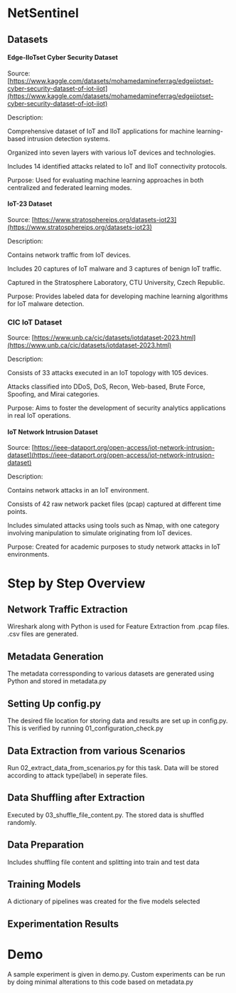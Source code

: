 # NetSentinel

## Datasets

#### Edge-IIoTset Cyber Security Dataset

Source: [https://www.kaggle.com/datasets/mohamedamineferrag/edgeiiotset-cyber-security-dataset-of-iot-iiot](https://www.kaggle.com/datasets/mohamedamineferrag/edgeiiotset-cyber-security-dataset-of-iot-iiot)

Description:

Comprehensive dataset of IoT and IIoT applications for machine learning-based intrusion detection systems.

Organized into seven layers with various IoT devices and technologies.

Includes 14 identified attacks related to IoT and IIoT connectivity protocols.

Purpose: Used for evaluating machine learning approaches in both centralized and federated learning modes.

#### IoT-23 Dataset

Source: [https://www.stratosphereips.org/datasets-iot23](https://www.stratosphereips.org/datasets-iot23)

Description:

Contains network traffic from IoT devices.

Includes 20 captures of IoT malware and 3 captures of benign IoT traffic.

Captured in the Stratosphere Laboratory, CTU University, Czech Republic.

Purpose: Provides labeled data for developing machine learning algorithms for IoT malware detection.

### CIC IoT Dataset

Source: [https://www.unb.ca/cic/datasets/iotdataset-2023.html](https://www.unb.ca/cic/datasets/iotdataset-2023.html)

Description:

Consists of 33 attacks executed in an IoT topology with 105 devices.

Attacks classified into DDoS, DoS, Recon, Web-based, Brute Force, Spoofing, and Mirai categories.

Purpose: Aims to foster the development of security analytics applications in real IoT operations.

#### IoT Network Intrusion Dataset

Source: [https://ieee-dataport.org/open-access/iot-network-intrusion-dataset](https://ieee-dataport.org/open-access/iot-network-intrusion-dataset)

Description:

Contains network attacks in an IoT environment.

Consists of 42 raw network packet files (pcap) captured at different time points.

Includes simulated attacks using tools such as Nmap, with one category involving manipulation to simulate originating from IoT devices.

Purpose: Created for academic purposes to study network attacks in IoT environments.

# Step by Step Overview

## Network Traffic Extraction

Wireshark along with Python is used for Feature Extraction from .pcap files. .csv files are generated.

## Metadata Generation

The metadata corressponding to various datasets are generated using Python and stored in metadata.py

## Setting Up config.py

The desired file location for storing data and results are set up in config.py. This is verified by running 01_configuration_check.py

## Data Extraction from various Scenarios

Run 02_extract_data_from_scenarios.py for this task. Data will be stored according to attack type(label) in seperate files.

## Data Shuffling after Extraction

Executed by 03_shuffle_file_content.py. The stored data is shuffled randomly.

## Data Preparation

Includes shuffling file content and splitting into train and test data

## Training Models

A dictionary of pipelines was created for the five models selected

## Experimentation Results

# Demo

A sample experiment is given in demo.py. Custom experiments can be run by doing minimal alterations to this code based on metadata.py
